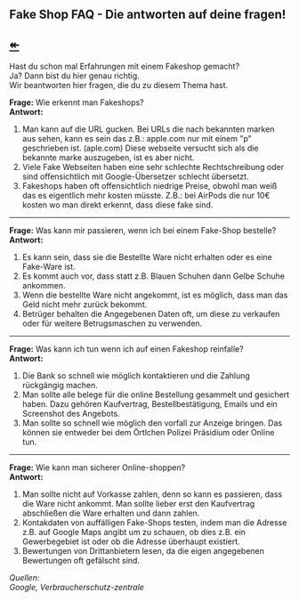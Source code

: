 ## Fake Shop FAQ - Die antworten auf deine fragen! 
## [↞](https://www.engineer66.tk)

Hast du schon mal Erfahrungen mit einem Fakeshop gemacht?  
Ja? Dann bist du hier genau richtig.  
Wir beantworten hier fragen, die du zu diesem Thema hast.  


**Frage:** Wie erkennt man Fakeshops?    
**Antwort:**   
1. Man kann auf die URL gucken. Bei URLs die nach bekannten marken aus sehen, kann es sein das z.B.: apple.com nur mit einem  "p" geschrieben ist. (aple.com) Diese webseite versucht sich  als die bekannte marke auszugeben, ist es aber nicht.  
2. Viele Fake Webseiten haben eine sehr schlechte Rechtschreibung oder sind offensichtlich mit Google-Übersetzer schlecht übersetzt. 
3. Fakeshops haben oft offensichtlich niedrige Preise, obwohl man weiß das es eigentlich mehr kosten müsste. Z.B.: bei AirPods die nur 10€ kosten wo man direkt erkennt, dass diese fake sind.  

-------------------------------------------------------------------------------------------------------------------------------

**Frage:** Was kann mir passieren, wenn ich bei einem Fake-Shop bestelle?    
**Antwort:**     
1. Es kann sein, dass sie die Bestellte Ware nicht erhalten oder es eine Fake-Ware ist.  
2. Es kommt auch vor, dass statt z.B. Blauen Schuhen dann Gelbe Schuhe ankommen.  
3. Wenn die bestellte Ware nicht angekommt, ist es möglich, dass man das Geld nicht mehr zurück bekommt. 
4. Betrüger behalten die Angegebenen Daten oft, um diese zu verkaufen oder für weitere Betrugsmaschen zu verwenden. 

-------------------------------------------------------------------------------------------------------------------------------

**Frage:** Was kann ich tun wenn ich auf einen Fakeshop reinfalle?    
**Antwort:**         
1. Die Bank so schnell wie möglich kontaktieren und die Zahlung rückgängig machen.    
2. Man sollte alle belege für die online Bestellung gesammelt und gesichert haben. Dazu gehören Kaufvertrag, Bestellbestätigung, Emails und ein Screenshot des Angebots.     
3. Man sollte so schnell wie möglich den vorfall zur Anzeige bringen. Das können sie entweder bei dem Örtlchen Polizei Präsidium oder Online tun.  

-------------------------------------------------------------------------------------------------------------------------------

**Frage:** Wie kann man sicherer Online-shoppen?      
**Antwort:**   
1. Man sollte nicht auf Vorkasse zahlen, denn so kann es passieren, dass die Ware nicht ankommt. Man sollte lieber erst den Kaufvertrag abschließen die Ware erhalten und dann zahlen.  
2. Kontakdaten von auffälligen Fake-Shops testen, indem man die Adresse z.B. auf Google Maps angibt um zu schauen, ob dies z.B. ein Gewerbegebiet ist oder ob die Adresse überhaupt existiert.  
3. Bewertungen von Drittanbietern lesen, da die eigen angegebenen Bewertungen oft gefälscht sind.


*Quellen:   
Google, Verbraucherschutz-zentrale*   
